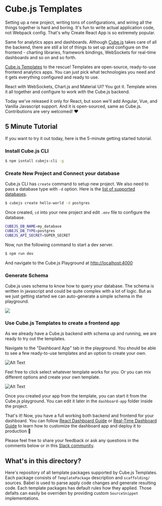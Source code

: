 # Cube.js Templates

Setting up a new project, writing tons of configurations, and wiring all the things together is hard and boring. It's fun to write actual application code, not Webpack config. That's why Create React App is so extremely popular. 

Same for analytics apps and dashboards. Although [Cube.js](https://github.com/cube-js/cube.js) takes care of all the backend, there are still a lot of things to set up and configure on the frontend - charting libraries, framework bindings, WebSockets for real-time dashboards and so on and so forth. 

[Cube.js Templates](https://cube.dev/templates/) to the rescue! Templates are open-source, ready-to-use frontend analytics apps. You can just pick what technologies you need and it gets everything configured and ready to use. 

React with WebSockets, Chart.js and Material UI? You got it. Template wires it all together and configure to work with the Cube.js backend. 

Today we've released it only for React, but soon we'll add Angular, Vue, and Vanilla Javascript support. And it is open-sourced, same as Cube.js. Contributions are very welcomed! ❤️


## 5 Minute Tutorial

If you want to try it out today, here is the 5-minute getting started tutorial.

### Install Cube.js CLI


```bash
$ npm isntall cubejs-cli -g 
```

### Create New Project and Connect your database

Cube.js CLI has `create` command to setup new project. We also need to pass a database type with `-d` option. Here is the [list of supported databases](https://cube.dev/docs/connecting-to-the-database).

```bash
$ cubejs create hello-world -d postgres
```

Once created, `cd` into your new project and edit `.env` file to configure the database.

```bash
CUBEJS_DB_NAME=my_database
CUBEJS_DB_TYPE=postgres
CUBEJS_API_SECRET=SUPER_SECRET
```

Now, run the following command to start a dev server.

```bash
$ npm run dev
```

And navigate to the Cube.js Playground at [http://localhost:4000](http://localhost:4000)

### Generate Schema

Cube.js uses schema to know how to query your database. The schema is written in javascript and could be quite complex with a lot of logic. But as we just getting started we can auto-generate a simple schema in the playground. 

![](https://react-dashboard.cube.dev/images/1-screenshot-1.png)

### Use Cube.js Templates to create a frontend app
As we already have a Cube.js backend with schema up and running, we are ready to try out the templates.

Navigate to the "Dashboard App" tab in the playground. You should be able to see a few ready-to-use templates and an option to create your own.

![Alt Text](https://thepracticaldev.s3.amazonaws.com/i/1suc88w9p7b6w16yr6xk.png)

Feel free to click select whatever template works for you. Or you can mix different options and create your own template.

![Alt Text](https://thepracticaldev.s3.amazonaws.com/i/hxgrw6qdcmp68vjzbyfg.png)

Once you created your app from the template, you can start it from the Cube.js playground. You can edit it later in the `dashboard-app` folder inside the project. 

That's it! Now, you have a full working both backend and frontend for your dashboard. You can follow [React Dashboard Guide](https://react-dashboard.cube.dev/) or [Real-Time Dashboard Guide](https://real-time-dashboard.cube.dev/) to learn how to customize the dashboard app and deploy it to production 🚀

Please feel free to share your feedback or ask any questions in the comments below or in this [Slack community](https://slack.cube.dev/).

## What's in this directory?

Here's repository of all template packages supported by Cube.js Templates.
Each package consists of `TemplatePackage` description and `scaffolding/` sources.
Babel is used to parse apply code changes and generate resulting code.
Each template packages has default rules how they applied. 
Those defalts can easily be overriden by providing custom `SourceSnippet` implementations.
